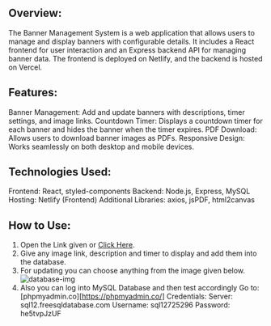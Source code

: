 ## Overview:
The Banner Management System is a web application that allows users to manage and display banners with configurable details. It includes a React frontend for user interaction and an Express backend API for managing banner data. The frontend is deployed on Netlify, and the backend is hosted on Vercel.

## Features:
Banner Management: Add and update banners with descriptions, timer settings, and image links.
Countdown Timer: Displays a countdown timer for each banner and hides the banner when the timer expires.
PDF Download: Allows users to download banner images as PDFs.
Responsive Design: Works seamlessly on both desktop and mobile devices.

## Technologies Used:
Frontend: React, styled-components
Backend: Node.js, Express, MySQL
Hosting: Netlify (Frontend)
Additional Libraries: axios, jsPDF, html2canvas

## How to Use:

1) Open the Link given or [Click Here](https://banner-website.netlify.app/).
2) Give any image link, description and timer to display and add them into the database.
3) For updating you can choose anything from the image given below.
    ![database-img](https://drive.google.com/file/d/1cltRrjtH8AdG87ssNiXjazG6e-8oe8RJ/view?usp=drive_link)
4) Also you can log into MySQL Database and then test accordingly
    Go to: [phpmyadmin.co][https://phpmyadmin.co/]
    Credentials:
        Server: sql12.freesqldatabase.com
        Username: sql12725296
        Password: he5tvpJzUF



